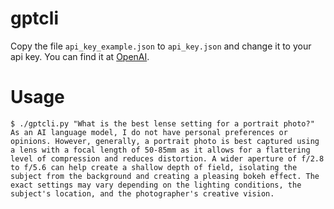 # gptcli

Copy the file `api_key_example.json` to `api_key.json` and change it to your api key.
You can find it at [OpenAI](https://platform.openai.com/account/api-keys).

# Usage

```shell
$ ./gptcli.py "What is the best lense setting for a portrait photo?"
As an AI language model, I do not have personal preferences or opinions. However, generally, a portrait photo is best captured using a lens with a focal length of 50-85mm as it allows for a flattering level of compression and reduces distortion. A wider aperture of f/2.8 to f/5.6 can help create a shallow depth of field, isolating the subject from the background and creating a pleasing bokeh effect. The exact settings may vary depending on the lighting conditions, the subject's location, and the photographer's creative vision.
```